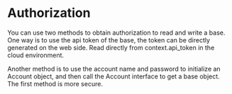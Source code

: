 # Authorization

You can use two methods to obtain authorization to read and write a base. One way is to use the api token of the base, the token can be directly generated on the web side. Read directly from context.api_token in the cloud environment.

Another method is to use the account name and password to initialize an Account object, and then call the Account interface to get a base object. The first method is more secure.
